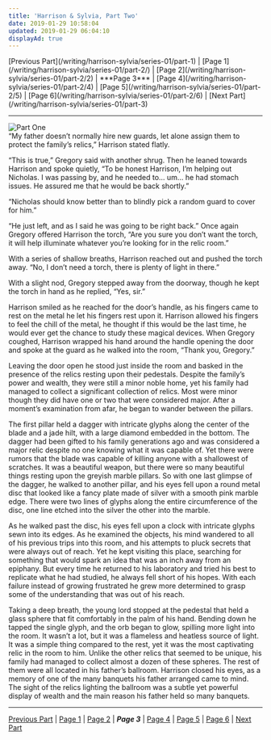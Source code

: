 ```yaml
---
title: 'Harrison & Sylvia, Part Two'
date: 2019-01-29 10:58:04
updated: 2019-01-29 06:04:10
displayAd: true
---
```

<p class="center"> [Previous Part](/writing/harrison-sylvia/series-01/part-1) | [Page 1](/writing/harrison-sylvia/series-01/part-2/) | [Page 2](/writing/harrison-sylvia/series-01/part-2/2) | <span class="current-page">***Page 3***</span> | [Page 4](/writing/harrison-sylvia/series-01/part-2/4) | [Page 5](/writing/harrison-sylvia/series-01/part-2/5) | [Page 6](/writing/harrison-sylvia/series-01/part-2/6) | [Next Part](/writing/harrison-sylvia/series-01/part-3) </p><hr class="clear-both center-fade"/><div class="embedded-image-left"><img src="/writing/harrison-sylvia/series-01/part-2/hs102.jpg" alt="Part One" style="max-height: 275px;"/></div>“My father doesn’t normally hire new guards, let alone assign them to protect the family’s relics,” Harrison stated flatly.

“This is true,” Gregory said with another shrug.  Then he leaned towards Harrison and spoke quietly, “To be honest Harrison, I’m helping out Nicholas.  I was passing by, and he needed to… um… he had stomach issues.  He assured me that he would be back shortly.”

“Nicholas should know better than to blindly pick a random guard to cover for him.”

“He just left, and as I said he was going to be right back.”  Once again Gregory offered Harrison the torch, “Are you sure you don’t want the torch, it will help illuminate whatever you’re looking for in the relic room.”

With a series of shallow breaths, Harrison reached out and pushed the torch away. “No, I don’t need a torch, there is plenty of light in there.”

With a slight nod, Gregory stepped away from the doorway, though he kept the torch in hand as he replied, “Yes, sir.”

Harrison smiled as he reached for the door’s handle, as his fingers came to rest on the metal he let his fingers rest upon it.  Harrison allowed his fingers to feel the chill of the metal, he thought if this would be the last time, he would ever get the chance to study these magical devices.  When Gregory coughed, Harrison wrapped his hand around the handle opening the door and spoke at the guard as he walked into the room, “Thank you, Gregory.”

Leaving the door open he stood just inside the room and basked in the presence of the relics resting upon their pedestals.  Despite the family’s power and wealth, they were still a minor noble home, yet his family had managed to collect a significant collection of relics.  Most were minor though they did have one or two that were considered major.  After a moment’s examination from afar, he began to wander between the pillars.

The first pillar held a dagger with intricate glyphs along the center of the blade and a jade hilt, with a large diamond embedded in the bottom.  The dagger had been gifted to his family generations ago and was considered a major relic despite no one knowing what it was capable of.  Yet there were rumors that the blade was capable of killing anyone with a shallowest of scratches.  It was a beautiful weapon, but there were so many beautiful things resting upon the greyish marble pillars.  So with one last glimpse of the dagger, he walked to another pillar, and his eyes fell upon a round metal disc that looked like a fancy plate made of silver with a smooth pink marble edge.  There were two lines of glyphs along the entire circumference of the disc, one line etched into the silver the other into the marble.  

As he walked past the disc, his eyes fell upon a clock with intricate glyphs sewn into its edges.  As he examined the objects, his mind wandered to all of his previous trips into this room, and his attempts to pluck secrets that were always out of reach.  Yet he kept visiting this place, searching for something that would spark an idea that was an inch away from an epiphany.  But every time he returned to his laboratory and tried his best to replicate what he had studied, he always fell short of his hopes.  With each failure instead of growing frustrated he grew more determined to grasp some of the understanding that was out of his reach.

Taking a deep breath, the young lord stopped at the pedestal that held a glass sphere that fit comfortably in the palm of his hand.  Bending down he tapped the single glyph, and the orb began to glow, spilling more light into the room.  It wasn’t a lot, but it was a flameless and heatless source of light.  It was a simple thing compared to the rest, yet it was the most captivating relic in the room to him.  Unlike the other relics that seemed to be unique, his family had managed to collect almost a dozen of these spheres.  The rest of them were all located in his father’s ballroom.  Harrison closed his eyes, as a memory of one of the many banquets his father arranged came to mind.  The sight of the relics lighting the ballroom was a subtle yet powerful display of wealth and the main reason his father held so many banquets.<hr class="clear-both center-fade"/><p class="center"> [Previous Part](/writing/harrison-sylvia/series-01/part-1) | [Page 1](/writing/harrison-sylvia/series-01/part-2/) | [Page 2](/writing/harrison-sylvia/series-01/part-2/2) | <span class="current-page">***Page 3***</span> | [Page 4](/writing/harrison-sylvia/series-01/part-2/4) | [Page 5](/writing/harrison-sylvia/series-01/part-2/5) | [Page 6](/writing/harrison-sylvia/series-01/part-2/6) | [Next Part](/writing/harrison-sylvia/series-01/part-3) </p>
